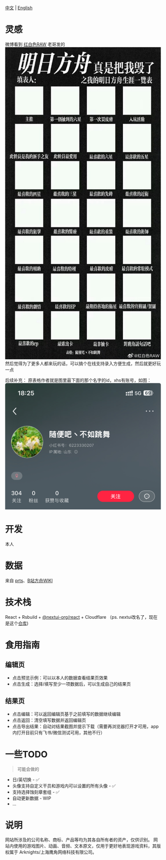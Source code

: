 [中文](./README.md) | [English](./README_EN.md)
# 灵感 

微博看到 [红白色RAW](https://weibo.com/u/2940601822) 老哥发的 ![](./src/assets/img_v3_02gq_7ed31f29-4562-44e3-b3e9-fc76fea30ecg.png)然后觉得为了更多人都来玩的话，可以搞个在线支持录入方便生成，然后就更好玩一点

后续补充：
原表格作者就是图里最下面的那个名字的id，xhs有账号，如图：
![](./src/assets/xhs.jpg)

# 开发

本人

# 数据

来自 [prts](https://prts.wiki/w/%E9%A6%96%E9%A1%B5)、[B站方舟WIKI](https://wiki.biligame.com/arknights/%E9%A6%96%E9%A1%B5)

# 技术栈

React + Rsbuild + [@nextui-org/react](https://nextui.org/docs/frameworks/vite) + Cloudflare （ps. nextui改名了，现在是这个[仓库](https://github.com/heroui-inc/heroui))

# 食用指南

## 编辑页

- 点击预览示例：可以以本人的数据查看结果页效果
- 点击生成：选择/填写至少一项数据后，可以生成自己的结果页

## 结果页

- 点击编辑：可以返回编辑页基于之前填写的数据继续编辑
- 点击返回：清空填写数据并返回编辑页
- 点击导出结果：自动对结果截图并提示下载（需要再浏览器打开才可用，app内打开目前只有飞书/微信测试可用，其他不行）

# 一些TODO

> 可能会做的

- 日/英切换 - ✅
- 头像支持自定义干员和游戏内可以设置的所有头像 - ✅
- 支持选择蚀刻章套组 - ✅ 
- 自动更新数据 - WIP
- ...

# 说明

网站所涉及的公司名称、商标、产品等均为其各自所有者的资产，仅供识别。
网站内使用的游戏图片、动画、音频、文本原文，仅用于更好地表现游戏资料，其版权属于 Arknights/上海鹰角网络科技有限公司。

